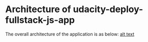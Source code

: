 # Architecture of udacity-deploy-fullstack-js-app
The overall architecture of the application is as below:
[alt text](https://github.com/choiyounyeong/udacity-deploy-fullstack-js-app/blob/master/docs/architecture-diagram.pdf "architecture of the app")